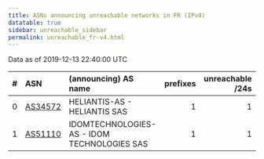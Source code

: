 ```yaml
---
title: ASNs announcing unreachable networks in FR (IPv4)
datatable: true
sidebar: unreachable_sidebar
permalink: unreachable_fr-v4.html
---
```


Data as of 2019-12-13 22:40:00 UTC


<div class="datatable-begin"></div>

|   # | ASN                                    | (announcing) AS name                        |   prefixes |   unreachable /24s |
|----:|:---------------------------------------|:--------------------------------------------|-----------:|-------------------:|
|   0 | [AS34572](unreachable_AS34572-v4.html) | HELIANTIS-AS - HELIANTIS SAS                |          1 |                  1 |
|   1 | [AS51110](unreachable_AS51110-v4.html) | IDOMTECHNOLOGIES-AS - IDOM TECHNOLOGIES SAS |          1 |                  1 |

<div class="datatable-end"></div>